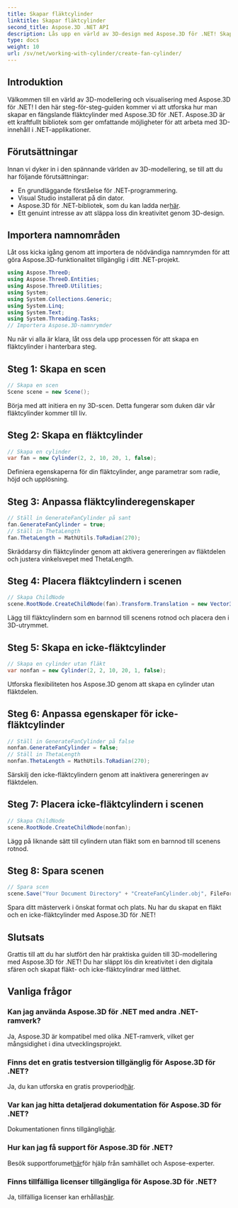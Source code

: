 ```yaml
---
title: Skapar fläktcylinder
linktitle: Skapar fläktcylinder
second_title: Aspose.3D .NET API
description: Lås upp en värld av 3D-design med Aspose.3D för .NET! Skapa fantastiska fläkt- och icke-fläktcylindrar utan ansträngning. Ladda ner din testversion nu.
type: docs
weight: 10
url: /sv/net/working-with-cylinder/create-fan-cylinder/
---
```

## Introduktion
Välkommen till en värld av 3D-modellering och visualisering med Aspose.3D för .NET! I den här steg-för-steg-guiden kommer vi att utforska hur man skapar en fängslande fläktcylinder med Aspose.3D för .NET. Aspose.3D är ett kraftfullt bibliotek som ger omfattande möjligheter för att arbeta med 3D-innehåll i .NET-applikationer.
## Förutsättningar
Innan vi dyker in i den spännande världen av 3D-modellering, se till att du har följande förutsättningar:
- En grundläggande förståelse för .NET-programmering.
- Visual Studio installerat på din dator.
-  Aspose.3D för .NET-bibliotek, som du kan ladda ner[här](https://releases.aspose.com/3d/net/).
- Ett genuint intresse av att släppa loss din kreativitet genom 3D-design.
## Importera namnområden
Låt oss kicka igång genom att importera de nödvändiga namnrymden för att göra Aspose.3D-funktionalitet tillgänglig i ditt .NET-projekt.
```csharp
using Aspose.ThreeD;
using Aspose.ThreeD.Entities;
using Aspose.ThreeD.Utilities;
using System;
using System.Collections.Generic;
using System.Linq;
using System.Text;
using System.Threading.Tasks;
// Importera Aspose.3D-namnrymder
```
Nu när vi alla är klara, låt oss dela upp processen för att skapa en fläktcylinder i hanterbara steg.
## Steg 1: Skapa en scen
```csharp
// Skapa en scen
Scene scene = new Scene();
```
Börja med att initiera en ny 3D-scen. Detta fungerar som duken där vår fläktcylinder kommer till liv.
## Steg 2: Skapa en fläktcylinder
```csharp
// Skapa en cylinder
var fan = new Cylinder(2, 2, 10, 20, 1, false);
```
Definiera egenskaperna för din fläktcylinder, ange parametrar som radie, höjd och upplösning.
## Steg 3: Anpassa fläktcylinderegenskaper
```csharp
// Ställ in GenerateFanCylinder på sant
fan.GenerateFanCylinder = true;
// Ställ in ThetaLength
fan.ThetaLength = MathUtils.ToRadian(270);
```
Skräddarsy din fläktcylinder genom att aktivera genereringen av fläktdelen och justera vinkelsvepet med ThetaLength.
## Steg 4: Placera fläktcylindern i scenen
```csharp
// Skapa ChildNode
scene.RootNode.CreateChildNode(fan).Transform.Translation = new Vector3(10, 0, 0);
```
Lägg till fläktcylindern som en barnnod till scenens rotnod och placera den i 3D-utrymmet.
## Steg 5: Skapa en icke-fläktcylinder
```csharp
// Skapa en cylinder utan fläkt
var nonfan = new Cylinder(2, 2, 10, 20, 1, false);
```
Utforska flexibiliteten hos Aspose.3D genom att skapa en cylinder utan fläktdelen.
## Steg 6: Anpassa egenskaper för icke-fläktcylinder
```csharp
// Ställ in GenerateFanCylinder på false
nonfan.GenerateFanCylinder = false;
// Ställ in ThetaLength
nonfan.ThetaLength = MathUtils.ToRadian(270);
```
Särskilj den icke-fläktcylindern genom att inaktivera genereringen av fläktdelen.
## Steg 7: Placera icke-fläktcylindern i scenen
```csharp
// Skapa ChildNode
scene.RootNode.CreateChildNode(nonfan);
```
Lägg på liknande sätt till cylindern utan fläkt som en barnnod till scenens rotnod.
## Steg 8: Spara scenen
```csharp
// Spara scen
scene.Save("Your Document Directory" + "CreateFanCylinder.obj", FileFormat.WavefrontOBJ);
```
Spara ditt mästerverk i önskat format och plats. Nu har du skapat en fläkt och en icke-fläktcylinder med Aspose.3D för .NET!
## Slutsats
Grattis till att du har slutfört den här praktiska guiden till 3D-modellering med Aspose.3D för .NET! Du har släppt lös din kreativitet i den digitala sfären och skapat fläkt- och icke-fläktcylindrar med lätthet.
## Vanliga frågor
### Kan jag använda Aspose.3D för .NET med andra .NET-ramverk?
Ja, Aspose.3D är kompatibel med olika .NET-ramverk, vilket ger mångsidighet i dina utvecklingsprojekt.
### Finns det en gratis testversion tillgänglig för Aspose.3D för .NET?
 Ja, du kan utforska en gratis provperiod[här](https://releases.aspose.com/).
### Var kan jag hitta detaljerad dokumentation för Aspose.3D för .NET?
 Dokumentationen finns tillgänglig[här](https://reference.aspose.com/3d/net/).
### Hur kan jag få support för Aspose.3D för .NET?
 Besök supportforumet[här](https://forum.aspose.com/c/3d/18)för hjälp från samhället och Aspose-experter.
### Finns tillfälliga licenser tillgängliga för Aspose.3D för .NET?
 Ja, tillfälliga licenser kan erhållas[här](https://purchase.aspose.com/temporary-license/).